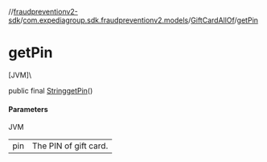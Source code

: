 //[fraudpreventionv2-sdk](../../../index.md)/[com.expediagroup.sdk.fraudpreventionv2.models](../index.md)/[GiftCardAllOf](index.md)/[getPin](get-pin.md)

# getPin

[JVM]\

public final [String](https://docs.oracle.com/javase/8/docs/api/java/lang/String.html)[getPin](get-pin.md)()

#### Parameters

JVM

| | |
|---|---|
| pin | The PIN of gift card. |

